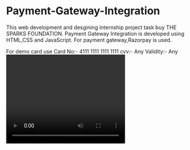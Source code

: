 # Payment-Gateway-Integration
This web development and desgining internship project task buy THE SPARKS FOUNDATION.
Payment Gateway Integration is developed using HTML,CSS and JavaScript. For payment gateway,Razorpay is used.

For demo card use
Card No:- 4111 1111 1111 1111
cvv:- Any
Validity:- Any
<br>
<video width="320" height="240" controls>
  <source src="img/TSF TASK 1.mp4" type="video/mp4">
  <source src="img/TSF TASK 1.ogg" type="video/ogg">
  Your browser does not support the video tag.
</video>
